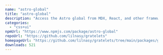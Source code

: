 ```yaml
---
name: "astro-global"
title: "astro-global"
description: "Access the Astro global from MDX, React, and other framework components."
categories:
  - "css+ui"
npmUrl: "https://www.npmjs.com/package/astro-global"
repoUrl: "https://github.com/lilnasy/gratelets"
homepageUrl: "https://github.com/lilnasy/gratelets/tree/main/packages/global"
downloads: 521
---
```

